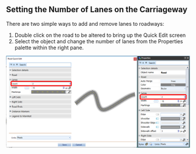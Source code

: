 ## Setting the Number of Lanes on the Carriageway

There are two simple ways to add and remove lanes to roadways:

1. Double click on the road to be altered to bring up the Quick Edit screen 
2. Select the object and change the number of lanes from the Properties palette within the right pane.

![road properties lanes](./assets/Road_Properties_Lanes.png)
